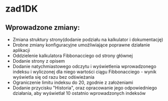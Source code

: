 # zad1DK
<h2>Wprowadzone zmiany:</h2>
      <ul>
      <li>Zmiana struktury strony(dodanie podziału na kalkulator i dokumentację)</li>
      <li>Drobne zmiany konfiguracyjne umożliwiające poprawne działanie aplikacji</li>
      <li>Oddzielenie kalkulatora Fibbonacciego od strony głównej</li>
      <li>Dodanie strony z opisem</li>
      <li>Dodanie natychmiastowego odczytu i wyświetlenia wprowadzonego indeksu i wyliczonej dla niego wartości ciągu Fibbonacciego - wynik wyświetla się od razu bez odświeżania</li>
      <li>Ograniczenie limitu indeksu do 20, zgodnie z założeniami</li>
      <li>Dodanie przycisku "Historia", oraz opracowanie jego odpowiedniego działania, aby wyświetlał 10 ostatnio wprowadzonych indeksów </li>
